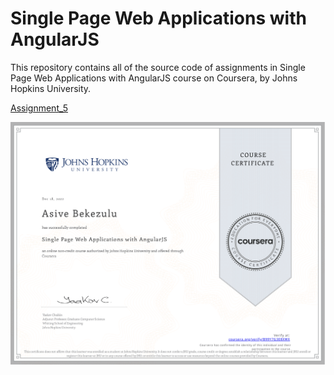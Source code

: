 # Single Page Web Applications with AngularJS
This repository contains all of the source code of assignments in Single Page Web Applications with AngularJS course on Coursera, by Johns Hopkins University.

[Assignment_5](https://BaeBischops.github.io/single_page_applications/Single_Page_Applications/index.html)

![Course Completion certificate](https://github.com/BaeBischops/single_page_applications/blob/main/certificate.png)

